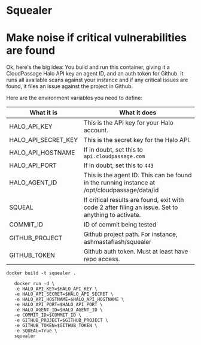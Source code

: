 # Squealer

# Make noise if critical vulnerabilities are found

Ok, here's the big idea:   You build and run this container, giving it a
CloudPassage Halo API key an agent ID, and an auth token for Github.  It runs
all available scans against your instance and if any critical issues are found,
it files an issue against the project in Github.

Here are the environment variables you need to define:

| What it is                  | What it does                                                                                        |
|-----------------------------|-----------------------------------------------------------------------------------------------------|
| HALO_API_KEY                | This is the API key for your Halo account.                                                          |
| HALO_API_SECRET_KEY         | This is the secret key for the Halo API.                                                            |
| HALO_API_HOSTNAME           | If in doubt, set this to ```api.cloudpassage.com```                                                 |
| HALO_API_PORT               | If in doubt, set this to ```443```                                                                  |
| HALO_AGENT_ID               | This is the agent ID.  This can be found in the running instance at /opt/cloudpassage/data/id       |
| SQUEAL                      | If critical results are found, exit with code 2 after filing an issue. Set to anything to activate. |
| COMMIT_ID                   | ID of commit being tested                                                                           |
| GITHUB_PROJECT              | Github project path.  For instance, ashmastaflash/squealer                                          |
| GITHUB_TOKEN                | Github auth token.  Must at least have repo access.                                                 |


```docker build -t squealer .```

       docker run -d \
       -e HALO_API_KEY=$HALO_API_KEY \
       -e HALO_API_SECRET=$HALO_API_SECRET \
       -e HALO_API_HOSTNAME=$HALO_API_HOSTNAME \
       -e HALO_API_PORT=$HALO_API_PORT \
       -e HALO_AGENT_ID=$HALO_AGENT_ID \
       -e COMMIT_ID=$COMMIT_ID \
       -e GITHUB_PROJECT=$GITHUB_PROJECT \
       -e GITHUB_TOKEN=$GITHUB_TOKEN \
       -e SQUEAL=True \
       squealer
